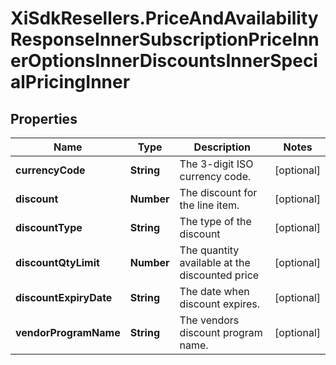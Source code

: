 # XiSdkResellers.PriceAndAvailabilityResponseInnerSubscriptionPriceInnerOptionsInnerDiscountsInnerSpecialPricingInner

## Properties

Name | Type | Description | Notes
------------ | ------------- | ------------- | -------------
**currencyCode** | **String** | The 3-digit ISO currency code. | [optional] 
**discount** | **Number** | The discount for the line item. | [optional] 
**discountType** | **String** | The type of the discount | [optional] 
**discountQtyLimit** | **Number** | The quantity available at the discounted price | [optional] 
**discountExpiryDate** | **String** | The date when discount expires. | [optional] 
**vendorProgramName** | **String** | The vendors discount program name. | [optional] 


